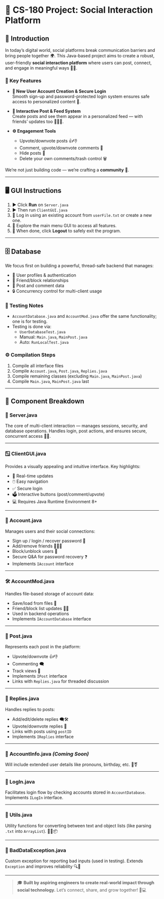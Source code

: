 # 💬 CS-180 Project: Social Interaction Platform

## 🚀 Introduction

In today’s digital world, social platforms break communication barriers and bring people together 🌍. This Java-based project aims to create a robust, user-friendly **social interaction platform** where users can post, connect, and engage in meaningful ways 💬🤝.

### 🔑 Key Features

- **👤 New User Account Creation & Secure Login**  
  Smooth sign-up and password-protected login system ensures safe access to personalized content 🔐.

- **📰 Interactive Post & Feed System**  
  Create posts and see them appear in a personalized feed — with friends’ updates too 🧑‍🤝‍🧑.

- **⚙️ Engagement Tools**  
  - Upvote/downvote posts 👍👎  
  - Comment, upvote/downvote comments 💬  
  - Hide posts 🙈  
  - Delete your own comments/trash control 🗑️  

We’re not just building code — we’re crafting a **community** 💖.

---

## 🖥️ GUI Instructions

1. ▶️ Click **Run** on `Server.java`
2. ▶️ Then run `ClientGUI.java`  
3. 📂 Log in using an existing account from `userFile.txt` or create a new one.
4. 🧭 Explore the main menu GUI to access all features.
5. 🚪 When done, click **Logout** to safely exit the program.

---

## 🗄️ Database

We focus first on building a powerful, thread-safe backend that manages:

- 👥 User profiles & authentication
- 🤝 Friend/block relationships
- 📝 Post and comment data
- 🔒 Concurrency control for multi-client usage

### 🧪 Testing Notes

- `AccountDatabase.java` and `AccountMod.java` offer the same functionality; one is for testing.
- Testing is done via:
  - `UserDatabaseTest.java`
  - Manual: `Main.java`, `MainPost.java`
  - Auto: `RunLocalTest.java`

### ⚙️ Compilation Steps

1. Compile all interface files
2. Compile `Account.java`, `Post.java`, `Replies.java`
3. Compile remaining classes (excluding `Main.java`, `MainPost.java`)
4. Compile `Main.java`, `MainPost.java` last

---

## 🧩 Component Breakdown

### 🌟 Server.java

The core of multi-client interaction — manages sessions, security, and database operations. Handles login, post actions, and ensures secure, concurrent access 🔁🔐.

---

### 🪟 ClientGUI.java

Provides a visually appealing and intuitive interface. Key highlights:

- 🔄 Real-time updates
- 🖱️ Easy navigation
- ✅ Secure login
- 🗳️ Interactive buttons (post/comment/upvote)
- 💻 Requires Java Runtime Environment 8+

---

### 👤 Account.java

Manages users and their social connections:

- Sign up / login / recover password 🔑  
- Add/remove friends 🙋‍♂️❌  
- Block/unblock users 🚫  
- Secure Q&A for password recovery ❓  
- Implements `IAccount` interface

---

### 🛠️ AccountMod.java

Handles file-based storage of account data:

- Save/load from files 📁  
- Friend/block list updates 🤝🚫  
- Used in backend operations  
- Implements `IAccountDatabase` interface  

---

### 📝 Post.java

Represents each post in the platform:

- Upvote/downvote 👍👎  
- Commenting 🗨️  
- Track views 🔢  
- Implements `IPost` interface  
- Links with `Replies.java` for threaded discussion

---

### 💬 Replies.java

Handles replies to posts:

- Add/edit/delete replies 🗨️🛠️  
- Upvote/downvote replies 🎯  
- Links with posts using `postID`  
- Implements `IReplies` interface

---

### 👤 AccountInfo.java *(Coming Soon)*

Will include extended user details like pronouns, birthday, etc. 🎂⚧️

---

### 🔐 LogIn.java

Facilitates login flow by checking accounts stored in `AccountDatabase`. Implements `ILogIn` interface.

---

### 🔄 Utils.java

Utility functions for converting between text and object lists (like parsing `.txt` into `ArrayList`). 📃🔁📦

---

### 🚫 BadDataException.java

Custom exception for reporting bad inputs (used in testing). Extends `Exception` and improves reliability 🔍🚨

---

> 🎓 **Built by aspiring engineers to create real-world impact through social technology.**
> Let’s connect, share, and grow together! 🌱💻
